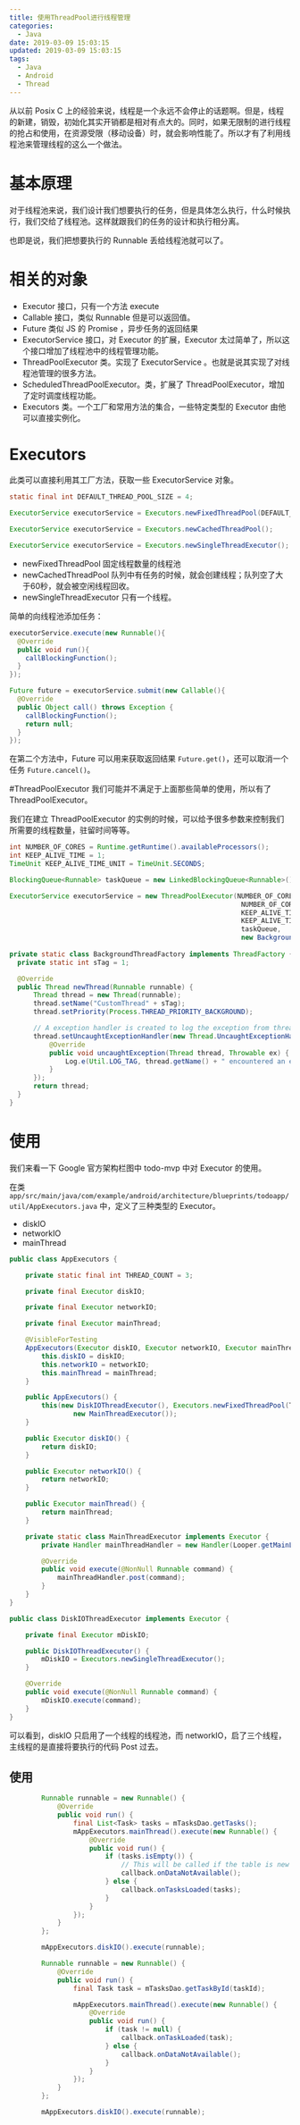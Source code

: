 ```yaml
---
title: 使用ThreadPool进行线程管理
categories:
  - Java
date: 2019-03-09 15:03:15
updated: 2019-03-09 15:03:15
tags: 
  - Java
  - Android
  - Thread
---
```


从以前 Posix C 上的经验来说，线程是一个永远不会停止的话题啊。但是，线程的新建，销毁，初始化其实开销都是相对有点大的。同时，如果无限制的进行线程的抢占和使用，在资源受限（移动设备）时，就会影响性能了。所以才有了利用线程池来管理线程的这么一个做法。
<!--more-->

# 基本原理
对于线程池来说，我们设计我们想要执行的任务，但是具体怎么执行，什么时候执行，我们交给了线程池。这样就跟我们的任务的设计和执行相分离。

也即是说，我们把想要执行的 Runnable 丢给线程池就可以了。

# 相关的对象
- Executor 接口，只有一个方法 execute
- Callable 接口，类似 Runnable 但是可以返回值。
- Future 类似 JS 的 Promise ，异步任务的返回结果
- ExecutorService 接口，对 Executor 的扩展，Executor 太过简单了，所以这个接口增加了线程池中的线程管理功能。
- ThreadPoolExecutor 类。实现了 ExecutorService 。也就是说其实现了对线程池管理的很多方法。
- ScheduledThreadPoolExecutor。类，扩展了 ThreadPoolExecutor，增加了定时调度线程功能。
- Executors 类。一个工厂和常用方法的集合，一些特定类型的 Executor 由他可以直接实例化。

# Executors

此类可以直接利用其工厂方法，获取一些 ExecutorService 对象。

```java
static final int DEFAULT_THREAD_POOL_SIZE = 4;

ExecutorService executorService = Executors.newFixedThreadPool(DEFAULT_THREAD_POOL_SIZE);

ExecutorService executorService = Executors.newCachedThreadPool();

ExecutorService executorService = Executors.newSingleThreadExecutor();
```

- newFixedThreadPool 固定线程数量的线程池
- newCachedThreadPool 队列中有任务的时候，就会创建线程；队列空了大于60秒，就会被空闲线程回收。
- newSingleThreadExecutor 只有一个线程。

简单的向线程池添加任务：

```java
executorService.execute(new Runnable(){
  @Override
  public void run(){
    callBlockingFunction();
  }
});

Future future = executorService.submit(new Callable(){
  @Override
  public Object call() throws Exception {
    callBlockingFunction();
    return null;
  }
});
```

 在第二个方法中，Future 可以用来获取返回结果 `Future.get()`，还可以取消一个任务 `Future.cancel()`。

#ThreadPoolExecutor
我们可能并不满足于上面那些简单的使用，所以有了ThreadPoolExecutor。

我们在建立 ThreadPoolExecutor 的实例的时候，可以给予很多参数来控制我们所需要的线程数量，驻留时间等等。

```java
int NUMBER_OF_CORES = Runtime.getRuntime().availableProcessors();
int KEEP_ALIVE_TIME = 1;
TimeUnit KEEP_ALIVE_TIME_UNIT = TimeUnit.SECONDS;

BlockingQueue<Runnable> taskQueue = new LinkedBlockingQueue<Runnable>();

ExecutorService executorService = new ThreadPoolExecutor(NUMBER_OF_CORES, 
                                                          NUMBER_OF_CORES*2, 
                                                          KEEP_ALIVE_TIME, 
                                                          KEEP_ALIVE_TIME_UNIT, 
                                                          taskQueue, 
                                                          new BackgroundThreadFactory());
                                                          
private static class BackgroundThreadFactory implements ThreadFactory {
  private static int sTag = 1;

  @Override
  public Thread newThread(Runnable runnable) {
      Thread thread = new Thread(runnable);
      thread.setName("CustomThread" + sTag);
      thread.setPriority(Process.THREAD_PRIORITY_BACKGROUND);

      // A exception handler is created to log the exception from threads
      thread.setUncaughtExceptionHandler(new Thread.UncaughtExceptionHandler() {
          @Override
          public void uncaughtException(Thread thread, Throwable ex) {
              Log.e(Util.LOG_TAG, thread.getName() + " encountered an error: " + ex.getMessage());
          }
      });
      return thread;
  }
}
```

# 使用

我们来看一下 Google 官方架构栏图中 todo-mvp 中对 Executor 的使用。

在类 `app/src/main/java/com/example/android/architecture/blueprints/todoapp/util/AppExecutors.java` 中，定义了三种类型的 Executor。

- diskIO
- networkIO
- mainThread

```java
public class AppExecutors {

    private static final int THREAD_COUNT = 3;

    private final Executor diskIO;

    private final Executor networkIO;

    private final Executor mainThread;

    @VisibleForTesting
    AppExecutors(Executor diskIO, Executor networkIO, Executor mainThread) {
        this.diskIO = diskIO;
        this.networkIO = networkIO;
        this.mainThread = mainThread;
    }

    public AppExecutors() {
        this(new DiskIOThreadExecutor(), Executors.newFixedThreadPool(THREAD_COUNT),
                new MainThreadExecutor());
    }

    public Executor diskIO() {
        return diskIO;
    }

    public Executor networkIO() {
        return networkIO;
    }

    public Executor mainThread() {
        return mainThread;
    }

    private static class MainThreadExecutor implements Executor {
        private Handler mainThreadHandler = new Handler(Looper.getMainLooper());

        @Override
        public void execute(@NonNull Runnable command) {
            mainThreadHandler.post(command);
        }
    }
}
```

```java
public class DiskIOThreadExecutor implements Executor {

    private final Executor mDiskIO;

    public DiskIOThreadExecutor() {
        mDiskIO = Executors.newSingleThreadExecutor();
    }

    @Override
    public void execute(@NonNull Runnable command) {
        mDiskIO.execute(command);
    }
}
```

可以看到，diskIO 只启用了一个线程的线程池，而 networkIO，启了三个线程，主线程的是直接将要执行的代码 Post 过去。


## 使用

```java
        Runnable runnable = new Runnable() {
            @Override
            public void run() {
                final List<Task> tasks = mTasksDao.getTasks();
                mAppExecutors.mainThread().execute(new Runnable() {
                    @Override
                    public void run() {
                        if (tasks.isEmpty()) {
                            // This will be called if the table is new or just empty.
                            callback.onDataNotAvailable();
                        } else {
                            callback.onTasksLoaded(tasks);
                        }
                    }
                });
            }
        };

        mAppExecutors.diskIO().execute(runnable);
```

```java
        Runnable runnable = new Runnable() {
            @Override
            public void run() {
                final Task task = mTasksDao.getTaskById(taskId);

                mAppExecutors.mainThread().execute(new Runnable() {
                    @Override
                    public void run() {
                        if (task != null) {
                            callback.onTaskLoaded(task);
                        } else {
                            callback.onDataNotAvailable();
                        }
                    }
                });
            }
        };

        mAppExecutors.diskIO().execute(runnable);
```
